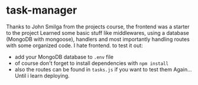 # task-manager
Thanks to John Smilga from the projects course, the frontend was a starter to the project
Learned some basic stuff like middlewares, using a database (MongoDB with mongoose), handlers
and most importantly handling routes with some organized code.
I hate frontend. 
to test it out:
- add your MongoDB database to `.env` file
- of course don't forget to install dependencies with `npm install` 
- also the routes can be found in `tasks.js` if you want to test them
Again... Until i learn deploying.
